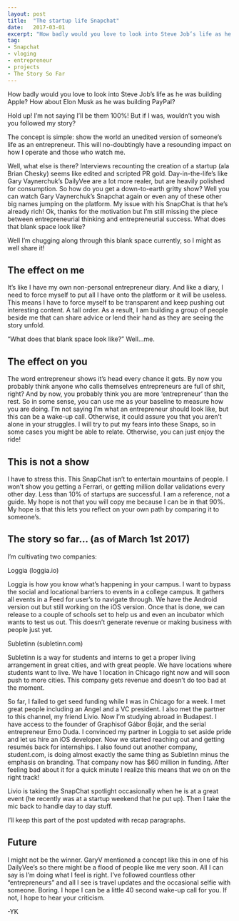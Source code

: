 ```yaml
---
layout: post
title:  "The startup life Snapchat"
date:   2017-03-01
excerpt: "How badly would you love to look into Steve Job’s life as he was building Apple?"
tag:
- Snapchat
- vloging
- entrepreneur
- projects
- The Story So Far
---
```


How badly would you love to look into Steve Job’s life as he was building Apple? How about Elon Musk as he was building PayPal?

Hold up! I’m not saying I’ll be them 100%! But if I was, wouldn’t you wish you followed my story?

The concept is simple: show the world an unedited version of someone’s life as an entrepreneur. This will no-doubtingly have a resounding impact on how I operate and those who watch me.

Well, what else is there? Interviews recounting the creation of a startup (ala Brian Chesky) seems like edited and scripted PR gold. Day-in-the-life’s like Gary Vaynerchuk’s DailyVee are a lot more realer, but are heavily polished for consumption. So how do you get a down-to-earth gritty show? Well you can watch Gary Vaynerchuk’s Snapchat again or even any of these other big names jumping on the platform. My issue with his SnapChat is that he’s already rich! Ok, thanks for the motivation but I’m still missing the piece between entrepreneurial thinking and entrepreneurial success. What does that blank space look like?

Well I’m chugging along through this blank space currently, so I might as well share it!

## The effect on me

It’s like I have my own non-personal entrepreneur diary. And like a diary, I need to force myself to put all I have onto the platform or it will be useless. This means I have to force myself to be transparent and keep pushing out interesting content. A tall order. As a result, I am building a group of people beside me that can share advice or lend their hand as they are seeing the story unfold.

“What does that blank space look like?” Well…me.

## The effect on you

The word entrepreneur shows it’s head every chance it gets. By now you probably think anyone who calls themselves entrepreneurs are full of shit, right? And by now, you probably think you are more ‘entrepreneur’ than the rest. So in some sense, you can use me as your baseline to measure how you are doing. I’m not saying I’m what an entrepreneur should look like, but this can be a wake-up call. Otherwise, it could assure you that you aren’t alone in your struggles. I will try to put my fears into these Snaps, so in some cases you might be able to relate. Otherwise, you can just enjoy the ride!

## This is not a show

I have to stress this. This SnapChat isn’t to entertain mountains of people. I won’t show you getting a Ferrari, or getting million dollar validations every other day. Less than 10% of startups are successful. I am a reference, not a guide. My hope is not that you will copy me because I can be in that 90%. My hope is that this lets you reflect on your own path by comparing it to someone’s.

## The story so far… (as of March 1st 2017)

I’m cultivating two companies:

Loggia (loggia.io)

Loggia is how you know what’s happening in your campus. I want to bypass the social and locational barriers to events in a college campus. It gathers all events in a Feed for user’s to navigate through. We have the Android version out but still working on the iOS version. Once that is done, we can release to a couple of schools set to help us and even an incubator which wants to test us out. This doesn’t generate revenue or making business with people just yet.

Subletinn (subletinn.com)

Subletinn is a way for students and interns to get a proper living arrangement in great cities, and with great people. We have locations where students want to live. We have 1 location in Chicago right now and will soon push to more cities. This company gets revenue and doesn’t do too bad at the moment.

So far, I failed to get seed funding while I was in Chicago for a week. I met great people including an Angel and a VC president. I also met the partner to this channel, my friend Livio. Now I’m studying abroad in Budapest. I have access to the founder of Graphisof Gábor Bojár, and the serial entrepreneur Erno Duda. I convinced my partner in Loggia to set aside pride and let us hire an iOS developer. Now we started reaching out and getting resumés back for internships. I also found out another company, student.com, is doing almost exactly the same thing as SubletInn minus the emphasis on branding. That company now has $60 million in funding. After feeling bad about it for a quick minute I realize this means that we on on the right track!

Livio is taking the SnapChat spotlight occasionally when he is at a great event (he recently was at a startup weekend that he put up). Then I take the mic back to handle day to day stuff.

I’ll keep this part of the post updated with recap paragraphs.

## Future

I might not be the winner. GaryV mentioned a concept like this in one of his DailyVee’s so there might be a flood of people like me very soon. All I can say is I’m doing what I feel is right. I’ve followed countless other “entrepreneurs” and all I see is travel updates and the occasional selfie with someone. Boring. I hope I can be a little 40 second wake-up call for you. If not, I hope to hear your criticism.

-YK
